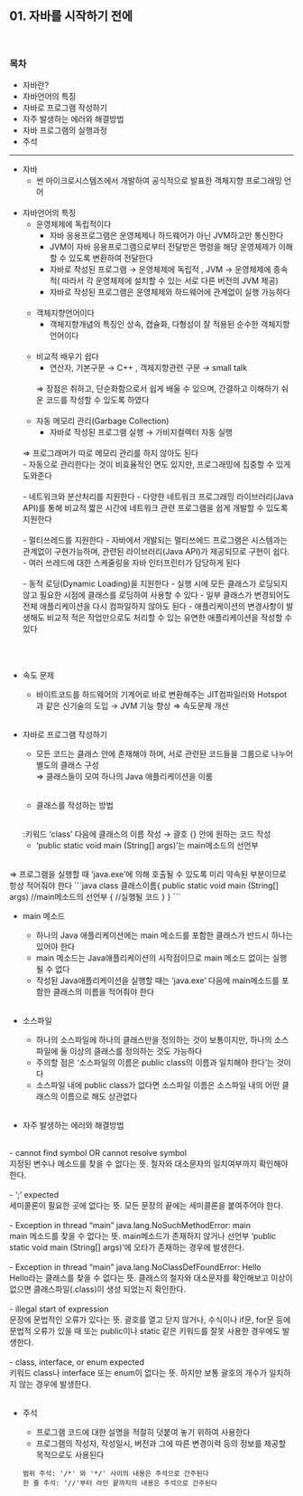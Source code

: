 ## 01. 자바를 시작하기 전에
<br>

### 목차
* 자바란?
* 자바언어의 특징
* 자바로 프로그램 작성하기
* 자주 발생하는 에러와 해결방법
* 자바 프로그램의 실행과정
* 주석

---

- 자바
  - 썬 마이크로시스템즈에서 개발하여 공식적으로 발표한 객체지향 프로그래밍 언어
  <br><br>
- 자바언어의 특징
  - 운영체제에 독립적이다
    - 자바 응용프로그램은 운영체제나 하드웨어가 아닌 JVM하고만 통신한다
    - JVM이 자바 응용프로그램으로부터 전달받은 명령을 해당 운영체제가 이해할 수 있도록 변환하여 전달한다
    - 자바로 작성된 프로그램 → 운영체제에 독립적 , JVM → 운영체제에 종속적( 따라서 각 운영체제에 설치할 수 있는 서로 다른 버전의 JVM 제공)
    - 자바로 작성된 프로그램은 운영체제와 하드웨어에 관계없이 실행 가능하다
  <br><br>
  - 객체지향언어이다
    - 객체지향개념의 특징인 상속, 캡슐화, 다형성이 잘 적용된 순수한 객체지향 언어이다
  <br><br>
  - 비교적 배우기 쉽다
    - 연산자, 기본구문 → C++ , 객체지향관련 구문 → small talk 
    <br>
    ⇒ 장점은 취하고, 단순화함으로서 쉽게 배울 수 있으며, 간결하고 이해하기 쉬운 코드를 작성할 수 있도록 하였다
    <br><br>
  - 자동 메모리 관리(Garbage Collection)
      - 자바로 작성된 프로그램 실행 → 가비지컬렉터 자동 실행
  <br>
        ⇒ 프로그래머가 따로 메모리 관리를 하지 않아도 된다
  <br>
      - 자동으로 관리한다는 것이 비효율적인 면도 있지만, 프로그래밍에 집중할 수 있게 도와준다
  <br><br>
  - 네트워크와 분산처리를 지원한다
      - 다양한 네트워크 프로그래밍 라이브러리(Java API)를 통해 비교적 짧은 시간에 네트워크 관련 프로그램을 쉽게 개발할 수 있도록 지원한다
  <br><br>
  - 멀티쓰레드를 지원한다
      - 자바에서 개발되는 멀티쓰에드 프로그램은 시스템과는 관계없이 구현가능하며, 관련된 라이브러리(Java API)가 제공되므로 구현이 쉽다.
      - 여러 쓰레드에 대한 스케줄링을 자바 인터프린터가 담당하게 된다
  <br><br>
  - 동적 로딩(Dynamic Loading)을 지원한다
      - 실행 시에 모든 클래스가 로딩되지 않고 필요한 시점에 클래스를 로딩하여 사용할 수 있다
      - 일부 클래스가 변경되어도 전체 애플리케이션을 다시 컴파일하지 않아도 된다
      - 애플리케이션의 변경사항이 발생해도 비교적 적은 작업만으로도 처리할 수 있는 유연한 애플리케이션을 작성할 수 있다
<br><br>
  - 속도 문제
    - 바이트코드를 하드웨어의 기계어로 바로 변환해주는 JIT컴파일러와 Hotspot과 같은 신기술의 도입 → JVM 기능 향상 ⇒ 속도문제 개선
    <br><br>

- 자바로 프로그램 작성하기
    - 모든 코드는 클래스 안에 존재해야 하며, 서로 관련돤 코드들을 그룹으로 나누어 별도의 클래스 구성
 <br> ⇒ 클래스들이 모여 하나의 Java 애플리케이션을 이룸
  <br><br>
  
  - 클래스를 작성하는 방법
  <br>
    :키워드 ‘class’ 다음에 클래스의 이름 작성 → 괄호 {} 안에 원하는 코드 작성

    - ‘public static void main (String[] args)’는 main메소드의 선언부
<br>
      ⇒ 프로그램을 실행할 때 ‘java.exe’에 의해 호출될 수 있도록 미리 약속된 부분이므로 항상 적어줘야 한다
```java
 class 클래스이름{
    public static void main (String[] args) //main메소드의 선언부
    {
        //실행될 코드
    }
}
 ```

  - main 메소드
    - 하나의 Java 애플리케이션에는 main 메소드를 포함한 클래스가 반드시 하나는 있어야 한다
    - main 메소드는 Java애플리케이션의 시작점이므로 main 메소드 없이는 실행될 수 없다
    - 작성된 Java애플리케이션을 실행할 때는 ‘java.exe’ 다음에 main메소드를 포함한 클래스의 이름을 적어줘야 한다
    <br><br>
  - 소스파일
      - 하나의 소스파일에 하나의 클래스만을 정의하는 것이 보통이지만, 하나의 소스파일에 둘 이상의 클래스를 정의하는 것도 가능하다
      - 주의할 점은 ‘소스파일의 이름은 public class의 이름과 일치해야 한다’는 것이다
      - 소스파일 내에 public class가 없다면 소스파일 이름은 소스파일 내의 어떤 클래스의 이름으로 해도 상관없다
  <br><br>
  
- 자주 발생하는 에러와 해결방법
<br>
    - cannot find symbol OR cannot resolve symbol
    <br>
    지정된 변수나 메소드를 찾을 수 없다는 뜻. 철자와 대소문자의 일치여부까지 확인해야 한다.
<br><br>
    - ‘;’ expected
<br>
    세미콜론이 필요한 곳에 없다는 뜻. 모든 문장의 끝에는 세미콜론을 붙여주어야 한다.
<br><br>
    - Exception in thread “main” java.lang.NoSuchMethodError: main
<br>
    main 메소드를 찾을 수 없다는 뜻. main메소드가 존재하지 않거나 선언부 ‘public static void main (String[] args)’에 오타가 존재하는 경우에 발생한다.
<br><br>
    - Exception in thread “main” java.lang.NoClassDefFoundError: Hello
<br>
    Hello라는 클래스를 찾을 수 없다는 뜻. 클래스의 철자와 대소문자를 확인해보고 이상이 없으면 클래스파일(.class)이 생성 되었는지 확인한다.
<br><br>
    - illegal start of expression
<br>
      문장에 문법적인 오류가 있다는 뜻. 괄호를 열고 닫지 않거나, 수식이나 if문, for문 등에 문법적 오류가 있을 때 또는 public이나 static 같은 키워드를 잘못 사용한 경우에도 발생한다.
<br><br>
    - class, interface, or enum expected
<br>
      키워드 class나 interface 또는 enum이 없다는 뜻. 하지만 보통 괄호의 개수가 일치하지 않는 경우에 발생한다.
<br><br>
  
- 주석
    - 프로그램 코드에 대한 설명을 적절히 덧붙여 놓기 위하여 사용한다
    - 프로그램의 작성자, 작성일시, 버전과 그에 따른 변경이력 등의 정보를 제공할 목적으로도 사용된다

    ```
    범위 주석: '/*' 와 '*/' 사이의 내용은 주석으로 간주된다
    한 줄 주석: '//'부터 라인 끝까지의 내용은 주석으로 간주된다
    ```
  